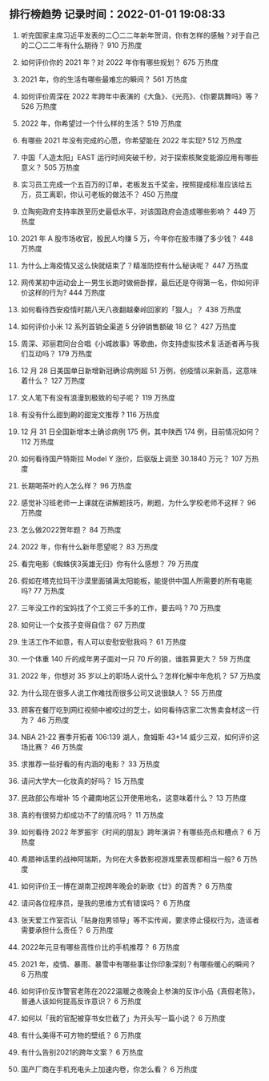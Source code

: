 
## 排行榜趋势 记录时间：2022-01-01 19:08:33
  
  1. 听完国家主席习近平发表的二〇二二年新年贺词，你有怎样的感触？对于自己的二〇二二年有什么期待？ 910 万热度
    
  2. 如何评价你的 2021 年？对 2022 年你有哪些规划？ 675 万热度
    
  3. 2021 年，你的生活有哪些最难忘的瞬间？ 561 万热度
    
  4. 如何评价周深在 2022 年跨年中表演的《大鱼》、《光亮》、《你要跳舞吗》等？ 526 万热度
    
  5. 2022 年，你希望过一个什么样的生活？ 519 万热度
    
  6. 有哪些 2021 年没有完成的心愿，你希望能在 2022 年实现? 512 万热度
    
  7. 中国「人造太阳」EAST 运行时间突破千秒，对于探索核聚变能源应用有哪些意义？ 505 万热度
    
  8. 实习员工完成一个五百万的订单，老板发五千奖金，按照提成标准应该给五万，员工离职，你认可老板的做法不？ 450 万热度
    
  9. 立陶宛政府支持率跌至历史最低水平，对该国政府会造成哪些影响？ 449 万热度
    
  10. 2021 年 A 股市场收官，股民人均赚 5 万，今年你在股市赚了多少钱？ 448 万热度
    
  11. 为什么上海疫情又这么快就结束了？精准防控有什么秘诀呢？ 447 万热度
    
  12. 网传某初中运动会上一男生长跑时做俯卧撑，最后还是夺得第一名，你如何评价这样的行为? 444 万热度
    
  13. 如何看待西安疫情时期八天八夜翻越秦岭回家的「狠人」？ 438 万热度
    
  14. 如何评价小米 12 系列首销全渠道 5 分钟销售额破 18 亿？ 427 万热度
    
  15. 周深、邓丽君同台合唱《小城故事》等歌曲，你支持虚拟技术复活逝者再与我们互动吗？ 179 万热度
    
  16. 12 月 28 日美国单日新增新冠确诊病例超 51 万例，创疫情以来新高，这意味着什么？ 127 万热度
    
  17. 文人笔下有没有浪漫到极致的句子呢？ 119 万热度
    
  18. 有没有什么甜到齁的甜宠文推荐   ? 116 万热度
    
  19. 12 月 31 日全国新增本土确诊病例 175 例，其中陕西  174 例，目前情况如何？ 112 万热度
    
  20. 如何看待国产特斯拉 Model Y 涨价，后驱版上调至 30.1840 万元？ 107 万热度
    
  21. 长期喝茶叶的人怎么样？ 96 万热度
    
  22. 感觉补习班老师一上课就在讲解题技巧，刷题，为什么学校老师不这样？ 96 万热度
    
  23. 怎么做2022贺年题？ 84 万热度
    
  24. 2022 年，你有什么新年愿望呢？ 83 万热度
    
  25. 看完电影《蜘蛛侠3英雄无归》你有什么感想？ 79 万热度
    
  26. 假如在塔克拉玛干沙漠里面铺满太阳能板，能提供中国人所需要的所有电能吗? 77 万热度
    
  27. 三年没工作的宝妈找了个工资三千多的工作，要去吗 ? 70 万热度
    
  28. 如何让一个女孩子变得自信？ 67 万热度
    
  29. 生活工作不如意，有人可以安慰安慰我吗？ 61 万热度
    
  30. 一个体重 140 斤的成年男子面对一只 70 斤的狼，谁胜算更大？ 59 万热度
    
  31. 2022 年，你想对 35 岁以上的职场人说什么？怎样化解中年危机？ 57 万热度
    
  32. 为什么现在很多人说工作难找而很多公司又说很缺人？ 55 万热度
    
  33. 顾客在餐厅吃到网红视频中被咬过的芝士，如何看待店家二次售卖食材这一行为？ 46 万热度
    
  34. NBA 21-22 赛季开拓者 106:139 湖人，詹姆斯 43+14 威少三双，如何评价这场比赛？ 46 万热度
    
  35. 求推荐一些好看的有内涵的电影？ 33 万热度
    
  36. 请问大学大一化妆真的好吗？ 15 万热度
    
  37. 民政部公布增补 15 个藏南地区公开使用地名，这意味着什么？ 13 万热度
    
  38. 真的有很努力却成功不了的情况吗？ 11 万热度
    
  39. 如何看待 2022 年罗振宇《时间的朋友》跨年演讲？有哪些亮点和槽点？ 6 万热度
    
  40. 希腊神话里的战神阿瑞斯，为何在大多数影视游戏里表现都相当一般? 6 万热度
    
  41. 如何评价王一博在湖南卫视跨年晚会的新歌《廿》的首秀？ 6 万热度
    
  42. 请问各位程序员，是我的思维方式有错误吗？ 6 万热度
    
  43. 张天爱工作室否认「贴身抱男领导」等不实传闻，要求停止侵权行为，造谣者需要承担什么责任？ 6 万热度
    
  44. 2022年元旦有哪些高性价比的手机推荐？ 6 万热度
    
  45. 2021 年，疫情、暴雨、暴雪中有哪些事让你印象深刻？有哪些暖心的瞬间？ 6 万热度
    
  46. 如何评价反诈警官老陈在2022温暖之夜晚会上参演的反诈小品《真假老陈》，普通人该如何提高反诈意识？ 6 万热度
    
  47. 如何以「我的官配被穿书女拦截了」为开头写一篇小说？ 6 万热度
    
  48. 有什么美得不可方物的壁纸？ 6 万热度
    
  49. 有什么告别2021的跨年文案？ 6 万热度
    
  50. 国产厂商在手机充电头上加速内卷，你怎么看？ 6 万热度
    